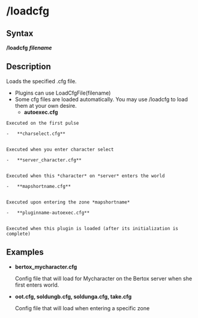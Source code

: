 # /loadcfg

## Syntax

**/loadcfg** _**filename**_

## Description

Loads the specified .cfg file.

* Plugins can use LoadCfgFile(filename)
* Some cfg files are loaded automatically. You may use /loadcfg to load them at your own desire.
  * **autoexec.cfg**

```text
Executed on the first pulse

-   **charselect.cfg**


Executed when you enter character select

-   **server_character.cfg**


Executed when this *character* on *server* enters the world

-   **mapshortname.cfg**


Executed upon entering the zone *mapshortname*

-   **pluginname-autoexec.cfg**


Executed when this plugin is loaded (after its initialization is complete)
```

## Examples

* **bertox\_mycharacter.cfg**

  Config file that will load for Mycharacter on the Bertox server when she first enters world.

* **oot.cfg, soldungb.cfg, soldunga.cfg, take.cfg**

  Config file that will load when entering a specific zone

